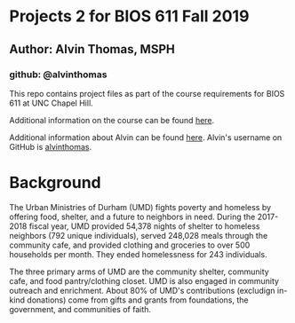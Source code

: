 # Projects 2 for BIOS 611 Fall 2019
## Author: Alvin Thomas, MSPH
### github: @alvinthomas

This repo contains project files as part of the course requirements for BIOS 611 at UNC Chapel Hill.

Additional information on the course can be found [here](https://biodatascience.github.io/datasci611/).

Additional information about Alvin can be found [here](https://alvingthomas.com). Alvin's username on GitHub is [alvinthomas](https://github.com/alvinthomas).

# Background
The Urban Ministries of Durham (UMD) fights poverty and homeless by offering food, shelter, and a future to neighbors in need. During the 2017-2018 fiscal year, UMD provided 54,378 nights of shelter to homeless neighbors (792 unique individuals), served 248,028 meals through the community cafe, and provided clothing and groceries to over 500 households per month. They ended homelessness for 243 individuals.

The three primary arms of UMD are the community shelter, community cafe, and food pantry/clothing closet. UMD is also engaged in community outreach and enrichment. About 80% of UMD's contributions (excludign in-kind donations) come from gifts and grants from foundations, the government, and communities of faith.
